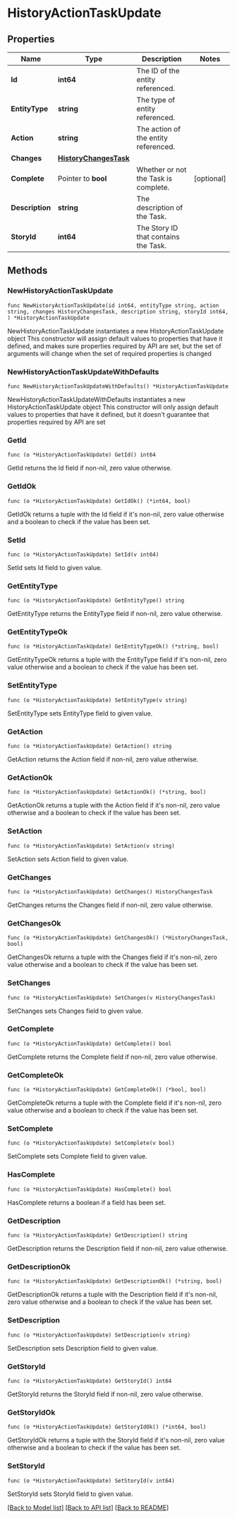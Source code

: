 # HistoryActionTaskUpdate

## Properties

Name | Type | Description | Notes
------------ | ------------- | ------------- | -------------
**Id** | **int64** | The ID of the entity referenced. | 
**EntityType** | **string** | The type of entity referenced. | 
**Action** | **string** | The action of the entity referenced. | 
**Changes** | [**HistoryChangesTask**](HistoryChangesTask.md) |  | 
**Complete** | Pointer to **bool** | Whether or not the Task is complete. | [optional] 
**Description** | **string** | The description of the Task. | 
**StoryId** | **int64** | The Story ID that contains the Task. | 

## Methods

### NewHistoryActionTaskUpdate

`func NewHistoryActionTaskUpdate(id int64, entityType string, action string, changes HistoryChangesTask, description string, storyId int64, ) *HistoryActionTaskUpdate`

NewHistoryActionTaskUpdate instantiates a new HistoryActionTaskUpdate object
This constructor will assign default values to properties that have it defined,
and makes sure properties required by API are set, but the set of arguments
will change when the set of required properties is changed

### NewHistoryActionTaskUpdateWithDefaults

`func NewHistoryActionTaskUpdateWithDefaults() *HistoryActionTaskUpdate`

NewHistoryActionTaskUpdateWithDefaults instantiates a new HistoryActionTaskUpdate object
This constructor will only assign default values to properties that have it defined,
but it doesn't guarantee that properties required by API are set

### GetId

`func (o *HistoryActionTaskUpdate) GetId() int64`

GetId returns the Id field if non-nil, zero value otherwise.

### GetIdOk

`func (o *HistoryActionTaskUpdate) GetIdOk() (*int64, bool)`

GetIdOk returns a tuple with the Id field if it's non-nil, zero value otherwise
and a boolean to check if the value has been set.

### SetId

`func (o *HistoryActionTaskUpdate) SetId(v int64)`

SetId sets Id field to given value.


### GetEntityType

`func (o *HistoryActionTaskUpdate) GetEntityType() string`

GetEntityType returns the EntityType field if non-nil, zero value otherwise.

### GetEntityTypeOk

`func (o *HistoryActionTaskUpdate) GetEntityTypeOk() (*string, bool)`

GetEntityTypeOk returns a tuple with the EntityType field if it's non-nil, zero value otherwise
and a boolean to check if the value has been set.

### SetEntityType

`func (o *HistoryActionTaskUpdate) SetEntityType(v string)`

SetEntityType sets EntityType field to given value.


### GetAction

`func (o *HistoryActionTaskUpdate) GetAction() string`

GetAction returns the Action field if non-nil, zero value otherwise.

### GetActionOk

`func (o *HistoryActionTaskUpdate) GetActionOk() (*string, bool)`

GetActionOk returns a tuple with the Action field if it's non-nil, zero value otherwise
and a boolean to check if the value has been set.

### SetAction

`func (o *HistoryActionTaskUpdate) SetAction(v string)`

SetAction sets Action field to given value.


### GetChanges

`func (o *HistoryActionTaskUpdate) GetChanges() HistoryChangesTask`

GetChanges returns the Changes field if non-nil, zero value otherwise.

### GetChangesOk

`func (o *HistoryActionTaskUpdate) GetChangesOk() (*HistoryChangesTask, bool)`

GetChangesOk returns a tuple with the Changes field if it's non-nil, zero value otherwise
and a boolean to check if the value has been set.

### SetChanges

`func (o *HistoryActionTaskUpdate) SetChanges(v HistoryChangesTask)`

SetChanges sets Changes field to given value.


### GetComplete

`func (o *HistoryActionTaskUpdate) GetComplete() bool`

GetComplete returns the Complete field if non-nil, zero value otherwise.

### GetCompleteOk

`func (o *HistoryActionTaskUpdate) GetCompleteOk() (*bool, bool)`

GetCompleteOk returns a tuple with the Complete field if it's non-nil, zero value otherwise
and a boolean to check if the value has been set.

### SetComplete

`func (o *HistoryActionTaskUpdate) SetComplete(v bool)`

SetComplete sets Complete field to given value.

### HasComplete

`func (o *HistoryActionTaskUpdate) HasComplete() bool`

HasComplete returns a boolean if a field has been set.

### GetDescription

`func (o *HistoryActionTaskUpdate) GetDescription() string`

GetDescription returns the Description field if non-nil, zero value otherwise.

### GetDescriptionOk

`func (o *HistoryActionTaskUpdate) GetDescriptionOk() (*string, bool)`

GetDescriptionOk returns a tuple with the Description field if it's non-nil, zero value otherwise
and a boolean to check if the value has been set.

### SetDescription

`func (o *HistoryActionTaskUpdate) SetDescription(v string)`

SetDescription sets Description field to given value.


### GetStoryId

`func (o *HistoryActionTaskUpdate) GetStoryId() int64`

GetStoryId returns the StoryId field if non-nil, zero value otherwise.

### GetStoryIdOk

`func (o *HistoryActionTaskUpdate) GetStoryIdOk() (*int64, bool)`

GetStoryIdOk returns a tuple with the StoryId field if it's non-nil, zero value otherwise
and a boolean to check if the value has been set.

### SetStoryId

`func (o *HistoryActionTaskUpdate) SetStoryId(v int64)`

SetStoryId sets StoryId field to given value.



[[Back to Model list]](../README.md#documentation-for-models) [[Back to API list]](../README.md#documentation-for-api-endpoints) [[Back to README]](../README.md)


